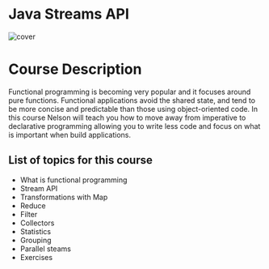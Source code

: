 # Java Streams API

![cover](https://user-images.githubusercontent.com/40702606/137604079-5a73276f-a32a-4f03-adca-752f9a01adc2.png)

# Course Description
Functional programming is becoming very popular and it focuses around pure functions. Functional applications avoid the shared state, and tend to be more concise and predictable than those using object-oriented code. In this course Nelson will teach you how to move away from imperative to declarative programming allowing you to write less code and focus on what is important when build applications.

## List of topics for this course
- What is functional programming
- Stream API
- Transformations with Map
- Reduce
- Filter
- Collectors
- Statistics
- Grouping
- Parallel steams
- Exercises